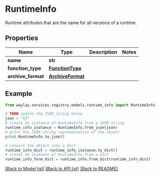 # RuntimeInfo

Runtime attributes that are the same for all versions of a runtime.

## Properties

Name | Type | Description | Notes
------------ | ------------- | ------------- | -------------
**name** | **str** |  | 
**function_type** | [**FunctionType**](FunctionType.md) |  | 
**archive_format** | [**ArchiveFormat**](ArchiveFormat.md) |  | 

## Example

```python
from waylay.services.registry.models.runtime_info import RuntimeInfo

# TODO update the JSON string below
json = "{}"
# create an instance of RuntimeInfo from a JSON string
runtime_info_instance = RuntimeInfo.from_json(json)
# print the JSON string representation of the object
print RuntimeInfo.to_json()

# convert the object into a dict
runtime_info_dict = runtime_info_instance.to_dict()
# create an instance of RuntimeInfo from a dict
runtime_info_form_dict = runtime_info.from_dict(runtime_info_dict)
```
[[Back to Model list]](../README.md#documentation-for-models) [[Back to API list]](../README.md#documentation-for-api-endpoints) [[Back to README]](../README.md)



